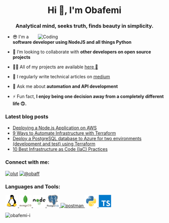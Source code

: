<h1 align="center">Hi 👋, I'm Obafemi</h1>
<h3 align="center">Analytical mind, seeks truth, finds beauty in simplicity.</h3>
<img align="right" alt="Coding" width="400" src="https://64.media.tumblr.com/33cec5fffbef6cf57aed4e538a85407c/tumblr_onxl2newUq1w05w8zo1_500.gif" >

<!--   -->

- 😎 I'm a **software developer using NodeJS and all things Python**

<!-- - 🔭 I’m currently working on **something exciting using OpenAI** -->

<!-- - 🌱 I’m currently learning **AI and machine learning** -->

- 👯 I’m looking to collaborate with **other developers on open source projects**

- 👨‍💻 All of my projects are available [here 🙂](https://github.com/obafemi-i)

<!-- - 👨‍💻 All of my projects are available at [https://github.com/obafemi-i](https://github.com/obafemi-i) -->

- 📝 I regularly write technical articles on [medium](https://medium.com/@obaff)

<!-- - 📝 I regularly write articles on [https://medium.com](https://medium.com/@obaff) -->

- 💬 Ask me about **automation and API development**

<!-- - 📫 How to reach me **o.olutunda@gmail.com** -->

- ⚡ Fun fact, **I enjoy being one decision away from a completely different life 🙃.**

### Latest blog posts
<!-- BLOG-POST-LIST:START -->
- [Deploying a Node.js Application on AWS](https://medium.com/@obaff/deploying-a-node-js-application-on-aws-85263db4f1e3?source=rss-e3fdedef2fb5------2)
- [9 Ways to Automate Infrastructure with Terraform](https://awstip.com/9-ways-to-automate-infrastructure-with-terraform-9166eb913418?source=rss-e3fdedef2fb5------2)
- [Deploy a PostgreSQL database to Azure for two environments &lpar;development and test&rpar; using Terraform](https://blog.devops.dev/deploy-a-postgresql-database-to-azure-for-two-environments-development-and-test-using-terraform-9e2c678281c9?source=rss-e3fdedef2fb5------2)
- [10 Best Infrastructure as Code &lpar;IaC&rpar; Practices](https://medium.com/@obaff/10-best-infrastructure-as-code-iac-practices-b5080209e48f?source=rss-e3fdedef2fb5------2)
<!-- BLOG-POST-LIST:END -->

<h3 align="left">Connect with me:</h3>
<p align="left">
<a href="https://linkedin.com/in/olut" target="blank"><img align="center" src="https://raw.githubusercontent.com/rahuldkjain/github-profile-readme-generator/master/src/images/icons/Social/linked-in-alt.svg" alt="olut" height="30" width="40" /></a>
<a href="https://medium.com/@obaff" target="blank"><img align="center" src="https://raw.githubusercontent.com/rahuldkjain/github-profile-readme-generator/master/src/images/icons/Social/medium.svg" alt="@obaff" height="30" width="40" /></a>
</p>

<h3 align="left">Languages and Tools:</h3>
<a href="https://www.linux.org/" target="_blank" rel="noreferrer"> <img src="https://raw.githubusercontent.com/devicons/devicon/master/icons/linux/linux-original.svg" alt="linux" width="40" height="40"/> </a> <a href="https://www.mongodb.com/" target="_blank" rel="noreferrer"> <img src="https://raw.githubusercontent.com/devicons/devicon/master/icons/mongodb/mongodb-original-wordmark.svg" alt="mongodb" width="40" height="40"/> </a> <a href="https://nodejs.org" target="_blank" rel="noreferrer"> <img src="https://raw.githubusercontent.com/devicons/devicon/master/icons/nodejs/nodejs-original-wordmark.svg" alt="nodejs" width="40" height="40"/> </a> <a href="https://www.postgresql.org" target="_blank" rel="noreferrer"> <img src="https://raw.githubusercontent.com/devicons/devicon/master/icons/postgresql/postgresql-original-wordmark.svg" alt="postgresql" width="40" height="40"/> </a> <a href="https://postman.com" target="_blank" rel="noreferrer"> <img src="https://www.vectorlogo.zone/logos/getpostman/getpostman-icon.svg" alt="postman" width="40" height="40"/> </a> <a href="https://www.python.org" target="_blank" rel="noreferrer"> <img src="https://raw.githubusercontent.com/devicons/devicon/master/icons/python/python-original.svg" alt="python" width="40" height="40"/> </a> <a href="https://www.typescriptlang.org/" target="_blank" rel="noreferrer"> <img src="https://raw.githubusercontent.com/devicons/devicon/master/icons/typescript/typescript-original.svg" alt="typescript" width="40" height="40"/> </a> </p>

<p><img align="left" src="https://github-readme-stats.vercel.app/api/top-langs?username=obafemi-i&show_icons=true&locale=en&layout=compact" alt="obafemi-i" /></p>

<!-- <p>&nbsp;<img align="center" src="https://github-readme-stats.vercel.app/api?username=obafemi-i&show_icons=true&locale=en" alt="obafemi-i" /></p> -->

<!-- <p><img align="center" src="https://github-readme-streak-stats.herokuapp.com/?user=obafemi-i&" alt="obafemi-i" /></p> -->
